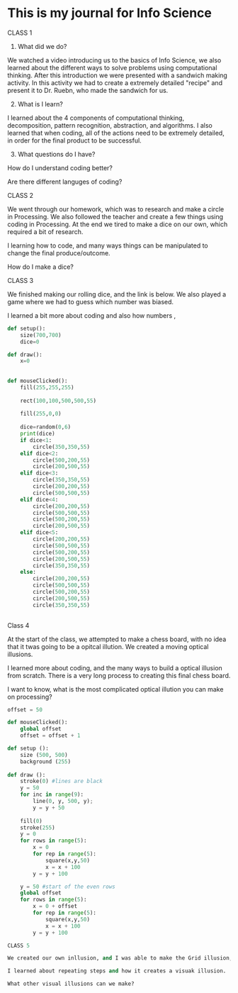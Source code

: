 # This is my journal for Info Science
CLASS 1
1. What did we do?

We watched a video introducing us to the basics of Info Science, we also learned about the different ways to solve problems using computational thinking.  After this introduction we were presented with a sandwich making activity.  In this activity we had to create a extremely detailed "recipe" and present it to Dr. Ruebn, who made the sandwich for us. 

2. What is I learn?

I learned about the 4 components of computational thinking, decomposition, pattern recognition, abstraction, and algorithms.  I also learned that when coding, all of the actions need to be extremely detailed, in order for the final product to be successful.  

3. What questions do I have?

How do I understand coding better?

Are there different languges of coding?

CLASS 2

We went through our homework, which was to research and make a circle in Processing.  We also followed the teacher and create a few things using coding in Processing.  At the end we tired to make a dice on our own, which required a bit of research.

I learning how to code, and many ways things can be manipulated to change the final produce/outcome.

How do I make a dice?

CLASS 3

We finished making our rolling dice, and the link is below. We also played a game where we had to guess which number was biased.

I learned a bit more about coding and also how numbers ,

```.py 
def setup():
    size(700,700)
    dice=0

def draw():
    x=0
    
    
def mouseClicked():
    fill(255,255,255)
    
    rect(100,100,500,500,55)
    
    fill(255,0,0)
    
    dice=random(0,6)
    print(dice)
    if dice<1:
        circle(350,350,55)
    elif dice<2:
        circle(500,200,55)
        circle(200,500,55)
    elif dice<3:
        circle(350,350,55)
        circle(200,200,55)
        circle(500,500,55)
    elif dice<4:
        circle(200,200,55)
        circle(500,500,55)
        circle(500,200,55)
        circle(200,500,55)
    elif dice<5:
        circle(200,200,55)
        circle(500,500,55)
        circle(500,200,55)
        circle(200,500,55)
        circle(350,350,55)
    else:
        circle(200,200,55)
        circle(500,500,55)
        circle(500,200,55)
        circle(200,500,55)
        circle(350,350,55)
        
 ```
Class 4

At the start of the class, we attempted to make a chess board, with no idea that it twas going to be a opitcal illution.  We created a moving optical illusions.

I learned more about coding, and the many ways to build a optical illusion from scratch.  There is a very long process to creating this final chess board.

I want to know, what is the most complicated optical illution you can make on processing?

```.py 
offset = 50

def mouseClicked():
    global offset
    offset = offset + 1

def setup ():
    size (500, 500)
    background (255)
    
def draw ():
    stroke(0) #lines are black
    y = 50
    for inc in range(9):
        line(0, y, 500, y);
        y = y + 50
 
    fill(0)
    stroke(255)
    y = 0
    for rows in range(5):
        x = 0
        for rep in range(5):
            square(x,y,50)
            x = x + 100
        y = y + 100

    y = 50 #start of the even rows
    global offset
    for rows in range(5):
        x = 0 + offset
        for rep in range(5):
            square(x,y,50)
            x = x + 100
        y = y + 100

CLASS 5

We created our own inllusion, and I was able to make the Grid illusion, where there appeared to be circles in the intersection through illusions.

I learned about repeating steps and how it creates a visuak illusion.

What other visual illusions can we make?

